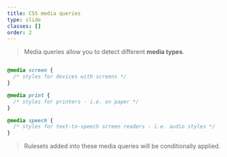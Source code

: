 ```yaml
---
title: CSS media queries
type: slide
classes: []
order: 2
---
```


> Media queries allow you to detect different **media types**.

```CSS

@media screen {
  /* styles for devices with screens */
}

@media print {
  /* styles for printers - i.e. on paper */
}

@media speech {
  /* styles for text-to-speech screen readers - i.e. audio styles */
}
```

> Rulesets added into these media queries will be conditionally applied.